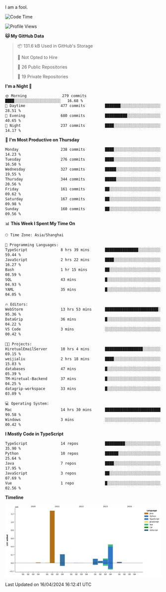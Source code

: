 I am a fool.

<!--START_SECTION:waka-->
![Code Time](http://img.shields.io/badge/Code%20Time-1%2C323%20hrs%206%20mins-blue)

![Profile Views](http://img.shields.io/badge/Profile%20Views-7-blue)

**🐱 My GitHub Data** 

> 📦 131.6 kB Used in GitHub's Storage 
 > 
> 🚫 Not Opted to Hire
 > 
> 📜 26 Public Repositories 
 > 
> 🔑 19 Private Repositories 
 > 
**I'm a Night 🦉** 

```text
🌞 Morning                279 commits         ████░░░░░░░░░░░░░░░░░░░░░   16.68 % 
🌆 Daytime                477 commits         ███████░░░░░░░░░░░░░░░░░░   28.51 % 
🌃 Evening                680 commits         ██████████░░░░░░░░░░░░░░░   40.65 % 
🌙 Night                  237 commits         ████░░░░░░░░░░░░░░░░░░░░░   14.17 % 
```
📅 **I'm Most Productive on Thursday** 

```text
Monday                   238 commits         ████░░░░░░░░░░░░░░░░░░░░░   14.23 % 
Tuesday                  276 commits         ████░░░░░░░░░░░░░░░░░░░░░   16.50 % 
Wednesday                327 commits         █████░░░░░░░░░░░░░░░░░░░░   19.55 % 
Thursday                 344 commits         █████░░░░░░░░░░░░░░░░░░░░   20.56 % 
Friday                   161 commits         ██░░░░░░░░░░░░░░░░░░░░░░░   09.62 % 
Saturday                 167 commits         ██░░░░░░░░░░░░░░░░░░░░░░░   09.98 % 
Sunday                   160 commits         ██░░░░░░░░░░░░░░░░░░░░░░░   09.56 % 
```


📊 **This Week I Spent My Time On** 

```text
🕑︎ Time Zone: Asia/Shanghai

💬 Programming Languages: 
TypeScript               8 hrs 39 mins       ███████████████░░░░░░░░░░   59.44 % 
JavaScript               2 hrs 22 mins       ████░░░░░░░░░░░░░░░░░░░░░   16.27 % 
Bash                     1 hr 15 mins        ██░░░░░░░░░░░░░░░░░░░░░░░   08.59 % 
SQL                      43 mins             █░░░░░░░░░░░░░░░░░░░░░░░░   04.93 % 
YAML                     35 mins             █░░░░░░░░░░░░░░░░░░░░░░░░   04.05 % 

🔥 Editors: 
WebStorm                 13 hrs 53 mins      ████████████████████████░   95.36 % 
DataGrip                 36 mins             █░░░░░░░░░░░░░░░░░░░░░░░░   04.22 % 
VS Code                  3 mins              ░░░░░░░░░░░░░░░░░░░░░░░░░   00.42 % 

🐱‍💻 Projects: 
HiretualEmailServer      10 hrs 4 mins       █████████████████░░░░░░░░   69.15 % 
weijialiu                2 hrs 18 mins       ████░░░░░░░░░░░░░░░░░░░░░   15.83 % 
databases                47 mins             █░░░░░░░░░░░░░░░░░░░░░░░░   05.39 % 
TM-Hiretual-Backend      37 mins             █░░░░░░░░░░░░░░░░░░░░░░░░   04.25 % 
datagrip-workspace       33 mins             █░░░░░░░░░░░░░░░░░░░░░░░░   03.89 % 

💻 Operating System: 
Mac                      14 hrs 30 mins      █████████████████████████   99.58 % 
Windows                  3 mins              ░░░░░░░░░░░░░░░░░░░░░░░░░   00.42 % 
```

**I Mostly Code in TypeScript** 

```text
TypeScript               14 repos            █████████░░░░░░░░░░░░░░░░   35.90 % 
Python                   10 repos            ██████░░░░░░░░░░░░░░░░░░░   25.64 % 
Java                     7 repos             ████░░░░░░░░░░░░░░░░░░░░░   17.95 % 
JavaScript               3 repos             ██░░░░░░░░░░░░░░░░░░░░░░░   07.69 % 
Vue                      1 repo              █░░░░░░░░░░░░░░░░░░░░░░░░   02.56 % 
```



**Timeline**

![Lines of Code chart](https://raw.githubusercontent.com/VeejaLiu/VeejaLiu/master/assets/bar_graph.png)


 Last Updated on 16/04/2024 16:12:41 UTC
<!--END_SECTION:waka-->
